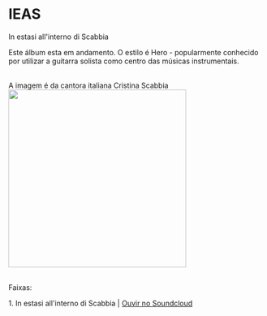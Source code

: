 # IEAS
In estasi all'interno di Scabbia

Este álbum esta em andamento. O estilo é Hero - popularmente conhecido por utilizar a guitarra solista como centro das músicas instrumentais.<BR>
<br>


A imagem é da cantora italiana Cristina Scabbia<br>
<img src="https://s1.postimg.org/7bskazj28f/IEAS.jpg" width="350" heigth="350"/>
<br>
<br>

<p>Faixas: </p>
<p>1. In estasi all'interno di Scabbia | <a href="https://soundcloud.com/kcemal-kesabel/in-estasi-allinterno-di-scabbia"> Ouvir no Soundcloud</a></p>
